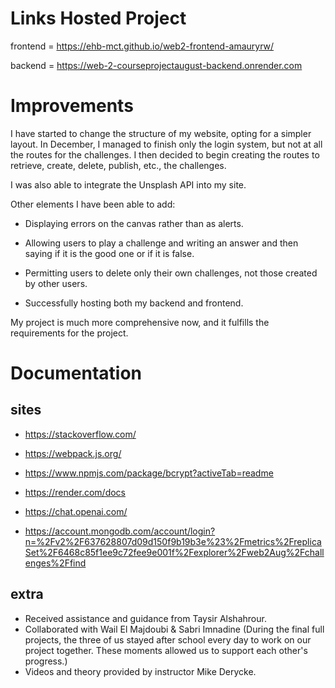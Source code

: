 # Links Hosted Project 

frontend =  https://ehb-mct.github.io/web2-frontend-amauryrw/
 

backend = https://web-2-courseprojectaugust-backend.onrender.com


# Improvements

I have started to change the structure of my website, opting for a simpler layout. In December, I managed to finish only the login system, but not at all the routes for the challenges. I then decided to begin creating the routes to retrieve, create, delete, publish, etc., the challenges.

I was also able to integrate the Unsplash API into my site.

Other elements I have been able to add:

* Displaying errors on the canvas rather than as alerts.

* Allowing users to play a challenge and writing an answer and then saying if it is the good one or if it is false.

* Permitting users to delete only their own challenges, not those created by other users.

* Successfully hosting both my backend and frontend.

My project is much more comprehensive now, and it fulfills the requirements for the project.

# Documentation

## sites 

* https://stackoverflow.com/

* https://webpack.js.org/

* https://www.npmjs.com/package/bcrypt?activeTab=readme

* https://render.com/docs

* https://chat.openai.com/

* https://account.mongodb.com/account/login?n=%2Fv2%2F637628807d09d150f9b19b3e%23%2Fmetrics%2FreplicaSet%2F6468c85f1ee9c72fee9e001f%2Fexplorer%2Fweb2Aug%2Fchallenges%2Ffind



## extra

* Received assistance and guidance from Taysir Alshahrour.
* Collaborated with Wail El Majdoubi & Sabri Imnadine (During the final full projects, the three of us stayed after school every day to work on our project together. These moments allowed us to support each other's progress.)
* Videos and theory provided by instructor Mike Derycke.





